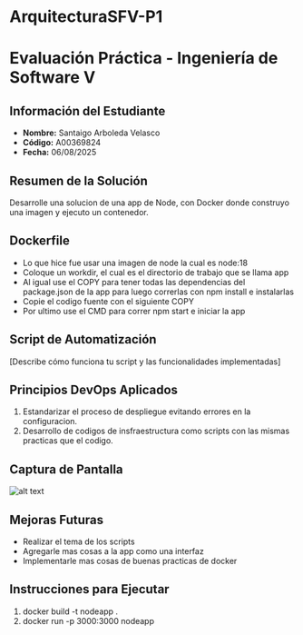 # ArquitecturaSFV-P1

# Evaluación Práctica - Ingeniería de Software V

## Información del Estudiante
- **Nombre:**
    Santaigo Arboleda Velasco
- **Código:**
    A00369824
- **Fecha:**
06/08/2025

## Resumen de la Solución
Desarrolle una solucion de una app de Node, con Docker donde construyo una imagen y ejecuto un contenedor.


## Dockerfile
- Lo que hice fue usar una imagen de node la cual es node:18
- Coloque un workdir, el cual es el directorio de trabajo que se llama app
- Al igual use el COPY para tener todas las dependencias del package.json de la app para luego correrlas con npm install e instalarlas
- Copie el codigo fuente con el siguiente COPY
- Por ultimo use el CMD para correr npm start e iniciar la app

## Script de Automatización
[Describe cómo funciona tu script y las funcionalidades implementadas]

## Principios DevOps Aplicados
1. Estandarizar el proceso de despliegue evitando errores en la configuracion.
2. Desarrollo de codigos de insfraestructura como scripts con las mismas practicas que el codigo.


## Captura de Pantalla
![alt text](image.png)

## Mejoras Futuras
- Realizar el tema de los scripts
- Agregarle mas cosas a la app como una interfaz
- Implementarle mas cosas de buenas practicas de docker




## Instrucciones para Ejecutar
1) docker build -t nodeapp .
2) docker run -p 3000:3000 nodeapp
